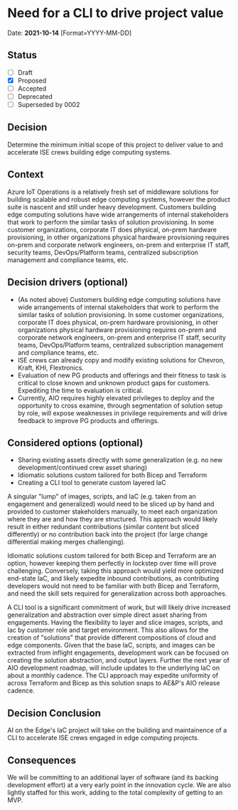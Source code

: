 # Need for a CLI to drive project value

Date: **2021-10-14** [Format=YYYY-MM-DD]

## Status

- [ ] Draft
- [X] Proposed
- [ ] Accepted
- [ ] Deprecated
- [ ] Superseded by 0002

## Decision

Determine the minimum initial scope of this project to deliver value to and accelerate ISE crews building edge computing systems.

## Context

Azure IoT Operations is a relatively fresh set of middleware solutions for building scalable and robust edge computing systems, however the product suite is nascent and still under heavy development. Customers building edge computing solutions have wide arrangements of internal stakeholders that work to perform the similar tasks of solution provisioning. In some customer organizations, corporate IT does physical, on-prem hardware provisioning, in other organizations physical hardware provisioning requires on-prem and corporate network engineers, on-prem and enterprise IT staff, security teams, DevOps/Platform teams, centralized subscription management and compliance teams, etc.

## Decision drivers (optional)

- (As noted above) Customers building edge computing solutions have wide arrangements of internal stakeholders that work to perform the similar tasks of solution provisioning. In some customer organizations, corporate IT does physical, on-prem hardware provisioning, in other organizations physical hardware provisioning requires on-prem and corporate network engineers, on-prem and enterprise IT staff, security teams, DevOps/Platform teams, centralized subscription management and compliance teams, etc.
- ISE crews can already copy and modify existing solutions for Chevron, Kraft, KHI, Flextronics.
- Evaluation of new PG products and offerings and their fitness to task is critical to close known and unknown product gaps for customers. Expediting the time to evaluation is critical.
- Currently, AIO requires highly elevated privileges to deploy and the opportunity to cross examine, through segmentation of solution setup by role, will expose weaknesses in privilege requirements and will drive feedback to improve PG products and offerings.

## Considered options (optional)

- Sharing existing assets directly with some generalization (e.g. no new development/continued crew asset sharing)
- Idiomatic solutions custom tailored for both Bicep and Terraform
- Creating a CLI tool to generate custom layered IaC

A singular "lump" of images, scripts, and IaC (e.g. taken from an engagement and generalized) would need to be sliced up by hand and provided to customer stakeholders manually, to meet each organization where they are and how they are structured. This approach would likely result in either redundant contributions (similar content but sliced differently) or no contribution back into the project (for large change differential making merges challenging).

Idiomatic solutions custom tailored for both Bicep and Terraform are an option, however keeping them perfectly in lockstep over time will prove challenging. Conversely, taking this approach would yield more optimized end-state IaC, and likely expedite inbound contributions, as contributing developers would not need to be familiar with both Bicep and Terraform, and need the skill sets required for generalization across both approaches.

A CLI tool is a significant commitment of work, but will likely drive increased generalization and abstraction over simple direct asset sharing from engagements. Having the flexibility to layer and slice images, scripts, and Iac by customer role and target environment. This also allows for the creation of "solutions" that provide different compositions of cloud and edge components. Given that the base IaC, scripts, and images can be extracted from inflight engagements, development work can be focused on creating the solution abstraction, and output layers. Further the next year of AIO development roadmap, will include updates to the underlying IaC on about a monthly cadence. The CLI approach may expedite uniformity of across Terraform and Bicep as this solution snaps to AE&P's AIO release cadence.

## Decision Conclusion

AI on the Edge's IaC project will take on the building and maintainence of a CLI to accelerate ISE crews engaged in edge computing projects.  

## Consequences

We will be committing to an additional layer of software (and its backing development effort) at a very early point in the innovation cycle. We are also lightly staffed for this work, adding to the total complexity of getting to an MVP.
